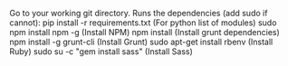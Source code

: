 Go to your working git directory.
Runs the dependencies (add sudo if cannot):
	pip install -r requirements.txt (For python list of modules)
	sudo npm install npm -g (Install NPM)
	npm install (Install grunt dependencies)
	npm install -g grunt-cli (Install Grunt)
	sudo apt-get install rbenv (Install Ruby)
	sudo su -c "gem install sass" (Install Sass)


